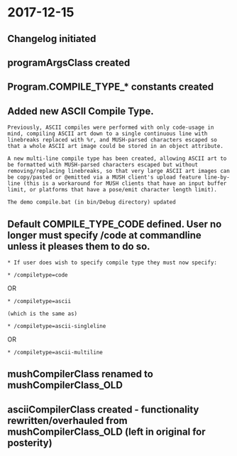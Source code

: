 # 2017-12-15

## Changelog initiated

## programArgsClass created

## Program.COMPILE_TYPE_* constants created

## Added new ASCII Compile Type.

    Previously, ASCII compiles were performed with only code-usage in mind, compiling ASCII art down to a single continuous line with linebreaks replaced with %r, and MUSH-parsed characters escaped so that a whole ASCII art image could be stored in an object attribute.

    A new multi-line compile type has been created, allowing ASCII art to be formatted with MUSH-parsed characters escaped but without removing/replacing linebreaks, so that very large ASCII art images can be copy/pasted or @emitted via a MUSH client's upload feature line-by-line (this is a workaround for MUSH clients that have an input buffer limit, or platforms that have a pose/emit character length limit).

    The demo compile.bat (in bin/Debug directory) updated

## Default COMPILE_TYPE_CODE defined.  User no longer must specify /code at commandline unless it pleases them to do so.

    * If user does wish to specify compile type they must now specify:

    * /compiletype=code

  OR

    * /compiletype=ascii

    (which is the same as)

    * /compiletype=ascii-singleline

  OR

    * /compiletype=ascii-multiline

## mushCompilerClass renamed to mushCompilerClass_OLD

## asciiCompilerClass created - functionality rewritten/overhauled from mushCompilerClass_OLD (left in original for posterity)